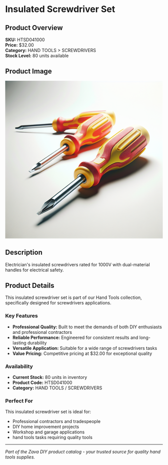 # Insulated Screwdriver Set

## Product Overview

**SKU:** HTSD041000  
**Price:** $32.00  
**Category:** HAND TOOLS > SCREWDRIVERS  
**Stock Level:** 80 units available  

## Product Image

![Insulated Screwdriver Set](https://raw.githubusercontent.com/microsoft/ai-tour-26-zava-diy-dataset-plus-mcp/refs/heads/main/images/hand_tools_screwdrivers_insulated_screwdriver_set_20250620_181606.png)

## Description

Electrician's insulated screwdrivers rated for 1000V with dual-material handles for electrical safety.

## Product Details

This insulated screwdriver set is part of our Hand Tools collection, specifically designed for screwdrivers applications. 

### Key Features

- **Professional Quality:** Built to meet the demands of both DIY enthusiasts and professional contractors
- **Reliable Performance:** Engineered for consistent results and long-lasting durability
- **Versatile Application:** Suitable for a wide range of screwdrivers tasks
- **Value Pricing:** Competitive pricing at $32.00 for exceptional quality

### Availability

- **Current Stock:** 80 units in inventory
- **Product Code:** HTSD041000
- **Category:** HAND TOOLS / SCREWDRIVERS

### Perfect For

This insulated screwdriver set is ideal for:
- Professional contractors and tradespeople
- DIY home improvement projects  
- Workshop and garage applications
- hand tools tasks requiring quality tools

---

*Part of the Zava DIY product catalog - your trusted source for quality hand tools supplies.*
